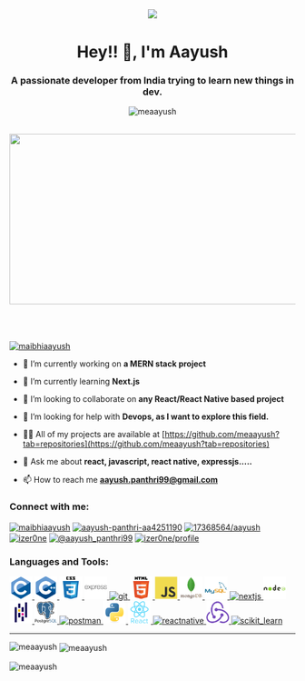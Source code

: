 <div id="header" align="center">
  <img src="https://media.giphy.com/media/u2pmTWUi0MXjyrMaVj/giphy.gif" width="200"/>
  <!--  https://media.giphy.com/media/M9gbBd9nbDrOTu1Mqx/giphy.gif -->
</div>

<h1 align="center">Hey!! 👋, I'm Aayush</h1>
<h3 align="center">A passionate developer from India trying to learn new things in dev.</h3>

<p align="center"> <img src="https://komarev.com/ghpvc/?username=meaayush&label=Profile%20views&color=0e75b6&style=flat" alt="meaayush" /> </p>

<br/>
<div align="center">
  <img src="https://media.giphy.com/media/4Ev0Ari2Nd9io/giphy.gif" width="600" height="300"/>
</div>

<br/> <br/>

<!-- <p align="left"> <a href="https://github.com/ryo-ma/github-profile-trophy"><img src="https://github-profile-trophy.vercel.app/?username=meaayush" alt="meaayush" /></a> </p> -->

<p align="left"> <a href="https://twitter.com/maibhiaayush" target="blank"><img src="https://img.shields.io/twitter/follow/maibhiaayush?logo=twitter&style=for-the-badge" alt="maibhiaayush" /></a> </p>

- 🔭 I’m currently working on **a MERN stack project**

- 🌱 I’m currently learning **Next.js**

- 👯 I’m looking to collaborate on **any React/React Native based project**

- 🤝 I’m looking for help with **Devops, as I want to explore this field.**

- 👨‍💻 All of my projects are available at [https://github.com/meaayush?tab=repositories](https://github.com/meaayush?tab=repositories)

- 💬 Ask me about **react, javascript, react native, expressjs.....**

- 📫 How to reach me **aayush.panthri99@gmail.com**

<h3 align="left">Connect with me:</h3>
<p align="left">
<a href="https://twitter.com/maibhiaayush" target="blank"><img align="center" src="https://raw.githubusercontent.com/rahuldkjain/github-profile-readme-generator/master/src/images/icons/Social/twitter.svg" alt="maibhiaayush" height="30" width="40" /></a>
<a href="https://linkedin.com/in/aayush-panthri-aa4251190" target="blank"><img align="center" src="https://raw.githubusercontent.com/rahuldkjain/github-profile-readme-generator/master/src/images/icons/Social/linked-in-alt.svg" alt="aayush-panthri-aa4251190" height="30" width="40" /></a>
<a href="https://stackoverflow.com/users/17368564/aayush" target="blank"><img align="center" src="https://raw.githubusercontent.com/rahuldkjain/github-profile-readme-generator/master/src/images/icons/Social/stack-overflow.svg" alt="17368564/aayush" height="30" width="40" /></a>
<a href="https://www.leetcode.com/izer0ne" target="blank"><img align="center" src="https://raw.githubusercontent.com/rahuldkjain/github-profile-readme-generator/master/src/images/icons/Social/leet-code.svg" alt="izer0ne" height="30" width="40" /></a>
<a href="https://www.hackerearth.com/@aayush_panthri99" target="blank"><img align="center" src="https://raw.githubusercontent.com/rahuldkjain/github-profile-readme-generator/master/src/images/icons/Social/hackerearth.svg" alt="@aayush_panthri99" height="30" width="40" /></a>
<a href="https://auth.geeksforgeeks.org/user/izer0ne/profile" target="blank"><img align="center" src="https://raw.githubusercontent.com/rahuldkjain/github-profile-readme-generator/master/src/images/icons/Social/geeks-for-geeks.svg" alt="izer0ne/profile" height="30" width="40" /></a>
</p>

<h3 align="left">Languages and Tools:</h3>
<p align="left"> <a href="https://www.cprogramming.com/" target="_blank" rel="noreferrer"> <img src="https://raw.githubusercontent.com/devicons/devicon/master/icons/c/c-original.svg" alt="c" width="40" height="40"/> </a> <a href="https://www.w3schools.com/cpp/" target="_blank" rel="noreferrer"> <img src="https://raw.githubusercontent.com/devicons/devicon/master/icons/cplusplus/cplusplus-original.svg" alt="cplusplus" width="40" height="40"/> </a> <a href="https://www.w3schools.com/css/" target="_blank" rel="noreferrer"> <img src="https://raw.githubusercontent.com/devicons/devicon/master/icons/css3/css3-original-wordmark.svg" alt="css3" width="40" height="40"/> </a> <a href="https://expressjs.com" target="_blank" rel="noreferrer"> <img src="https://raw.githubusercontent.com/devicons/devicon/master/icons/express/express-original-wordmark.svg" alt="express" width="40" height="40"/> </a> <a href="https://git-scm.com/" target="_blank" rel="noreferrer"> <img src="https://www.vectorlogo.zone/logos/git-scm/git-scm-icon.svg" alt="git" width="40" height="40"/> </a> <a href="https://www.w3.org/html/" target="_blank" rel="noreferrer"> <img src="https://raw.githubusercontent.com/devicons/devicon/master/icons/html5/html5-original-wordmark.svg" alt="html5" width="40" height="40"/> </a> <a href="https://developer.mozilla.org/en-US/docs/Web/JavaScript" target="_blank" rel="noreferrer"> <img src="https://raw.githubusercontent.com/devicons/devicon/master/icons/javascript/javascript-original.svg" alt="javascript" width="40" height="40"/> </a> <a href="https://www.mongodb.com/" target="_blank" rel="noreferrer"> <img src="https://raw.githubusercontent.com/devicons/devicon/master/icons/mongodb/mongodb-original-wordmark.svg" alt="mongodb" width="40" height="40"/> </a> <a href="https://www.mysql.com/" target="_blank" rel="noreferrer"> <img src="https://raw.githubusercontent.com/devicons/devicon/master/icons/mysql/mysql-original-wordmark.svg" alt="mysql" width="40" height="40"/> </a> <a href="https://nextjs.org/" target="_blank" rel="noreferrer"> <img src="https://cdn.worldvectorlogo.com/logos/nextjs-2.svg" alt="nextjs" width="40" height="40"/> </a> <a href="https://nodejs.org" target="_blank" rel="noreferrer"> <img src="https://raw.githubusercontent.com/devicons/devicon/master/icons/nodejs/nodejs-original-wordmark.svg" alt="nodejs" width="40" height="40"/> </a> <a href="https://pandas.pydata.org/" target="_blank" rel="noreferrer"> <img src="https://raw.githubusercontent.com/devicons/devicon/2ae2a900d2f041da66e950e4d48052658d850630/icons/pandas/pandas-original.svg" alt="pandas" width="40" height="40"/> </a> <a href="https://www.postgresql.org" target="_blank" rel="noreferrer"> <img src="https://raw.githubusercontent.com/devicons/devicon/master/icons/postgresql/postgresql-original-wordmark.svg" alt="postgresql" width="40" height="40"/> </a> <a href="https://postman.com" target="_blank" rel="noreferrer"> <img src="https://www.vectorlogo.zone/logos/getpostman/getpostman-icon.svg" alt="postman" width="40" height="40"/> </a> <a href="https://www.python.org" target="_blank" rel="noreferrer"> <img src="https://raw.githubusercontent.com/devicons/devicon/master/icons/python/python-original.svg" alt="python" width="40" height="40"/> </a> <a href="https://reactjs.org/" target="_blank" rel="noreferrer"> <img src="https://raw.githubusercontent.com/devicons/devicon/master/icons/react/react-original-wordmark.svg" alt="react" width="40" height="40"/> </a> <a href="https://reactnative.dev/" target="_blank" rel="noreferrer"> <img src="https://reactnative.dev/img/header_logo.svg" alt="reactnative" width="40" height="40"/> </a> <a href="https://redux.js.org" target="_blank" rel="noreferrer"> <img src="https://raw.githubusercontent.com/devicons/devicon/master/icons/redux/redux-original.svg" alt="redux" width="40" height="40"/> </a> <a href="https://scikit-learn.org/" target="_blank" rel="noreferrer"> <img src="https://upload.wikimedia.org/wikipedia/commons/0/05/Scikit_learn_logo_small.svg" alt="scikit_learn" width="40" height="40"/> </a> </p>

<hr/>

<p><img align="left" src="https://github-readme-stats.vercel.app/api/top-langs?username=meaayush&show_icons=true&locale=en&layout=compact" alt="meaayush" /></p>

<p>&nbsp;<img align="center" src="https://github-readme-stats.vercel.app/api?username=meaayush&show_icons=true&locale=en" alt="meaayush" /></p>

<p><img align="center" src="https://github-readme-streak-stats.herokuapp.com/?user=meaayush&" alt="meaayush" /></p>
